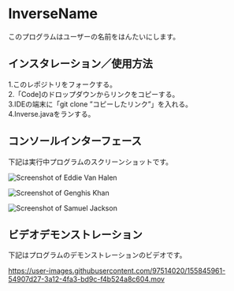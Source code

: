 # InverseName
このプログラムはユーザーの名前をはんたいにします。

## インスタレーション／使用方法
1.このレポジトリをフォークする。<br>
2.「Code]のドロップダウンからリンクをコピーする。<br>
3.IDEの端末に「git clone ”コピーしたリンク”」を入れる。<br>
4.Inverse.javaをランする。

## コンソールインターフェース
下記は実行中プログラムのスクリーンショットです。

![Screenshot of Eddie Van Halen](https://user-images.githubusercontent.com/97514020/154066050-ac983134-ac94-44f6-807c-93a9ec56cf32.png)

![Screenshot of Genghis Khan](https://user-images.githubusercontent.com/97514020/154066555-5aa5b93f-2dca-470a-b702-ce359c8e592b.png)

![Screenshot of Samuel Jackson](https://user-images.githubusercontent.com/97514020/154066186-306d3e80-027a-4949-87be-c38ce1b22f87.png)

## ビデオデモンストレーション
下記はプログラムのデモンストレーションのビデオです。

https://user-images.githubusercontent.com/97514020/155845961-54907d27-3a12-4fa3-bd9c-f4b524a8c604.mov
